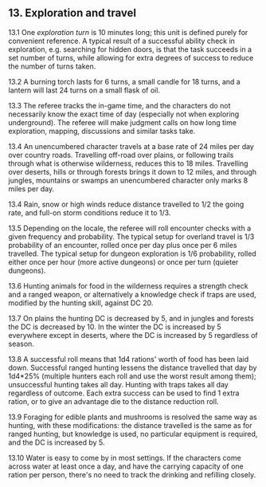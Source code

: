 <h2>13. Exploration and travel</h2>

13.1 One _exploration turn_ is 10 minutes long; this unit is defined purely for convenient reference. A typical result of a successful ability check in exploration, e.g. searching for hidden doors, is that the task succeeds in a set number of turns, while allowing for extra degrees of success to reduce the number of turns taken.

13.2 A burning torch lasts for 6 turns, a small candle for 18 turns, and a lantern will last 24 turns on a small flask of oil.

13.3 The referee tracks the in-game time, and the characters do not necessarily know the exact time of day (especially not when exploring underground). The referee will make judgment calls on how long time exploration, mapping, discussions and similar tasks take.

13.4 An unencumbered character travels at a base rate of 24 miles per day over country roads. Travelling off-road over plains, or following trails through what is otherwise wilderness, reduces this to 18 miles. Travelling over deserts, hills or through forests brings it down to 12 miles, and through jungles, mountains or swamps an unencumbered character only marks 8 miles per day.

13.4 Rain, snow or high winds reduce distance travelled to 1/2 the going rate, and full-on storm conditions reduce it to 1/3.

13.5 Depending on the locale, the referee will roll encounter checks with a given frequency and probability. The typical setup for overland travel is 1/3 probability of an encounter, rolled once per day plus once per 6 miles travelled. The typical setup for dungeon exploration is 1/6 probability, rolled either once per hour (more active dungeons) or once per turn (quieter dungeons).

13.6 Hunting animals for food in the wilderness requires a strength check and a ranged weapon, or alternatively a knowledge check if traps are used, modified by the hunting skill, against DC 20.

13.7 On plains the hunting DC is decreased by 5, and in jungles and forests the DC is decreased by 10. In the winter the DC is increased by 5 everywhere except in deserts, where the DC is increased by 5 regardless of season.

13.8 A successful roll means that 1d4 rations'  worth of food has been laid down. Successful ranged hunting lessens the distance travelled that day by 1d4*25% (multiple hunters each roll and use the worst result among them); unsuccessful hunting takes all day. Hunting with traps takes all day regardless of outcome. Each extra success can be used to find 1 extra ration, or to give an advantage die to the distance reduction roll. 

13.9 Foraging for edible plants and mushrooms is resolved the same way as hunting, with these modifications: the distance travelled is the same as for ranged hunting, but knowledge is used, no particular equipment is required, and the DC is increased by 5.

13.10 Water is easy to come by in most settings. If the characters come across water at least once a day, and have the carrying capacity of one ration per person, there's no need to track the drinking and refilling closely.
